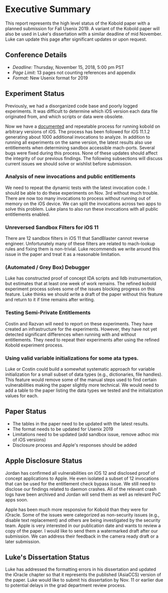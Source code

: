 # Executive Summary

This report represents the high level status of the Kobold paper with a planned submission for Fall Usenix 2019.
A variant of the Kobold paper will also be used in Luke's dissertation with a similar deadline of mid November.
Luke can update this page after significant updates or upon request.

## Conference Details
- *Deadline:* Thursday, November 15, 2018, 5:00 pm PST
- *Page Limit:* 13 pages not counting references and appendix
- *Format:* New Usenix format for 2019

## Experiment Status
Previously, we had a disorganized code base and poorly logged experiments.
It was difficult to determine which iOS version each data file originated from, and which scripts or data were obsolete.

Now we have a [documented][reorg_repo] and repeatable process for running kobold on arbitrary versions of iOS.
The process has been followed for iOS 11.1.2 generating about 1000 additional invocations to analyze.
In addition to running all experiments on the same version, the latest results also use entitlements when determining sandbox accessible mach-ports.
Several bugs were fixed during this process.
None of these updates should affect the integrity of our previous findings.
The following subsections will discuss current issues we should solve or wishlist before submission.

### Analysis of new invocations and public entitlements
We need to repeat the dynamic tests with the latest invocation code.
I should be able to do these experiments on Nov. 3rd without much trouble.
There are now too many invocations to process without running out of memory on the iOS device.
We can split the invocations across two apps to solve this problem.
Luke plans to also run these invocations with all public entitlements enabled.

### Unreversed Sandbox Filters for iOS 11
There are 12 sandbox filters in iOS 11 that SandBlaster cannot reverse engineer.
Unfortunately many of these filters are related to mach-lookup rules and fixing them is non-trivial.
Luke recommends we write around this issue in the paper and treat it as a reasonable limitation.

### (Automated / Grey Box) Debugger
Luke has constructed proof of concept IDA scripts and lldb instrumentation, but estimates that at least one week of work remains.
The refined kobold experiment process solves some of the issues blocking progress on this feature.
Luke thinks we should write a draft of the paper without this feature and return to it if time remains after writing.

### Testing Semi-Private Entitlements
Costin and Razvan will need to report on these experiments.
They have created an infrastructure for the experiments.
However, they have not yet detected significant differences when running with and without entitlements.
They need to repeat their experiments after using the refined Kobold experiment process.

### Using valid variable initializations for some ata types.
Luke or Costin could build a somewhat systematic approach for variable initialization for a small subset of data types (e.g., dictionaries, file handles).
This feature would remove some of the manual steps used to find certain vulnerabilities making the paper slightly more technical.
We would need to add a table to the paper listing the data types we tested and the initialization values for each.

## Paper Status
- The tables in the paper need to be updated with the latest results.
- The format needs to be updated for Usenix 2019
- Limitations need to be updated (add sandbox issue, remove adhoc mix of iOS versions)
- Disclosure process and Apple's responses should be added

## Apple Disclosure Status
Jordan has confirmed all vulnerabilities on iOS 12 and disclosed proof of concept applications to Apple.
He even isolated a subset of 12 invocations that can be used for the entitlement check bypass issue.
We still need to disclose our findings related to daemon crashes.
All of the relevant crash logs have been archived and Jordan will send them as well as relevant PoC apps soon.

Apple has been much more responsive for Kobold than they were for iOracle.
Some of the issues were categorized as non-security issues (e.g., disable text replacement) and others are being investigated by the security team.
Apple is very interested in our publication date and wants to review a copy of the paper.
I would like to send them a watermarked draft after our submission.
We can address their feedback in the camera ready draft or a later submission.

## Luke's Dissertation Status
Luke has addressed the formatting errors in his dissertation and updated the iOracle chapter so that it represents the published (AsiaCCS) version of the paper.
Luke would like to submit his dissertation by Nov. 11 or earlier due to potential delays in the grad department review process.

[reorg_repo]:https://github.com/malus-security/iOracle/tree/master/reorg_kobold
